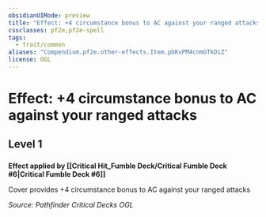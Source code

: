 ```yaml
---
obsidianUIMode: preview
title: "Effect: +4 circumstance bonus to AC against your ranged attacks"
cssclasses: pf2e,pf2e-spell
tags:
  - trait/common
aliases: "Compendium.pf2e.other-effects.Item.pbKvPM4cnmGTkDiZ"
license: OGL
---
```

# Effect: +4 circumstance bonus to AC against your ranged attacks
## Level 1
### 






**Effect applied by [[Critical Hit_Fumble Deck/Critical Fumble Deck #6|Critical Fumble Deck #6]]**

Cover provides +4 circumstance bonus to AC against your ranged attacks

*Source: Pathfinder Critical Decks*
*OGL*